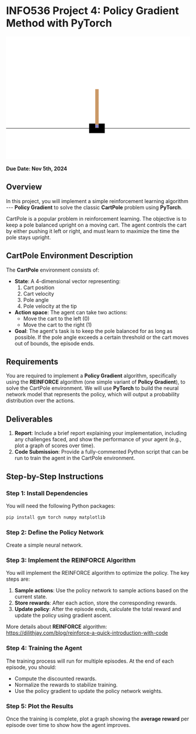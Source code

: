 # INFO536 Project 4: Policy Gradient Method with PyTorch

![CartPole](./cart_pole.gif)

**Due Date: Nov 5th, 2024**

## Overview

In this project, you will implement a simple reinforcement learning algorithm --- **Policy Gradient** to solve the classic **CartPole** problem using **PyTorch**.

CartPole is a popular problem in reinforcement learning. The objective is to keep a pole balanced upright on a moving cart. The agent controls the cart by either pushing it left or right, and must learn to maximize the time the pole stays upright.

## CartPole Environment Description

The **CartPole** environment consists of:
- **State**: A 4-dimensional vector representing:
  1. Cart position
  2. Cart velocity
  3. Pole angle
  4. Pole velocity at the tip
- **Action space**: The agent can take two actions:
  - Move the cart to the left (0)
  - Move the cart to the right (1)
- **Goal**: The agent's task is to keep the pole balanced for as long as possible. If the pole angle exceeds a certain threshold or the cart moves out of bounds, the episode ends.

## Requirements

You are required to implement a **Policy Gradient** algorithm, specifically using the **REINFORCE** algorithm (one simple variant of **Policy Gradient**), to solve the CartPole environment. We will use **PyTorch** to build the neural network model that represents the policy, which will output a probability distribution over the actions.

## Deliverables

1. **Report**: Include a brief report explaining your implementation, including any challenges faced, and show the performance of your agent (e.g., plot a graph of scores over time).
2. **Code Submission**: Provide a fully-commented Python script that can be run to train the agent in the CartPole environment.

## Step-by-Step Instructions

### Step 1: Install Dependencies

You will need the following Python packages:

```bash
pip install gym torch numpy matplotlib
```

### Step 2: Define the Policy Network

Create a simple neural network.

### Step 3: Implement the REINFORCE Algorithm

You will implement the REINFORCE algorithm to optimize the policy. The key steps are:

1. **Sample actions**: Use the policy network to sample actions based on the current state.
2. **Store rewards**: After each action, store the corresponding rewards.
3. **Update policy**: After the episode ends, calculate the total reward and update the policy using gradient ascent.

More details about **REINFORCE** algorithm: https://dilithjay.com/blog/reinforce-a-quick-introduction-with-code 

### Step 4: Training the Agent

The training process will run for multiple episodes. At the end of each episode, you should:

- Compute the discounted rewards.
- Normalize the rewards to stabilize training.
- Use the policy gradient to update the policy network weights.

### Step 5: Plot the Results

Once the training is complete, plot a graph showing the **average reward** per episode over time to show how the agent improves.


